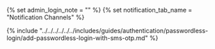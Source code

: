 {% set admin_login_note = "" %}
{% set notification_tab_name = "Notification Channels" %}

{% include "../../../../../../includes/guides/authentication/passwordless-login/add-passwordless-login-with-sms-otp.md" %}
